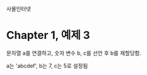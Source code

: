 
사물인터넷

Chapter 1, 예제 3
================================

문자열 a를 연결하고, 숫자 변수 b, c를 선언 후 b를 재할당함.

a는 'abcdef', b는 7, c는 5로 설정됨
